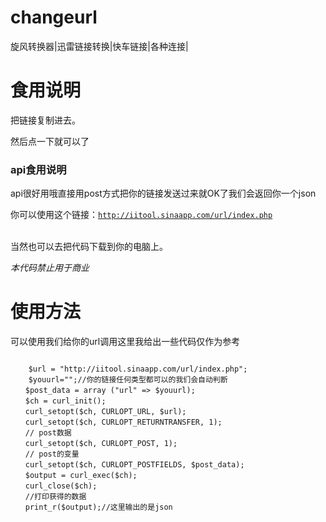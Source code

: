 # changeurl
旋风转换器|迅雷链接转换|快车链接|各种连接|
	<h1>食用说明</h1>
		<p>把链接复制进去。</p>
		<p>然后点一下就可以了</p>
		<h3>api食用说明</h3>
		<p>api很好用哦直接用post方式把你的链接发送过来就OK了我们会返回你一个json</p>
		<p>你可以使用这个链接：<code>http://iitool.sinaapp.com/url/index.php</code></p>	
		当然也可以去把代码下载到你的电脑上。
		<p><i>本代码禁止用于商业</i></p>	
	<h1>使用方法</h1>
		可以使用我们给你的url调用这里我给出一些代码仅作为参考

<code>
	$url = "http://iitool.sinaapp.com/url/index.php";
	$youurl="";//你的链接任何类型都可以的我们会自动判断
　　$post_data = array ("url" => $youurl);
　　$ch = curl_init();
　　curl_setopt($ch, CURLOPT_URL, $url);
　　curl_setopt($ch, CURLOPT_RETURNTRANSFER, 1);
　　// post数据
　　curl_setopt($ch, CURLOPT_POST, 1);
　　// post的变量
　　curl_setopt($ch, CURLOPT_POSTFIELDS, $post_data);
　　$output = curl_exec($ch);
　　curl_close($ch);
　　//打印获得的数据
　　print_r($output);//这里输出的是json
</code>
